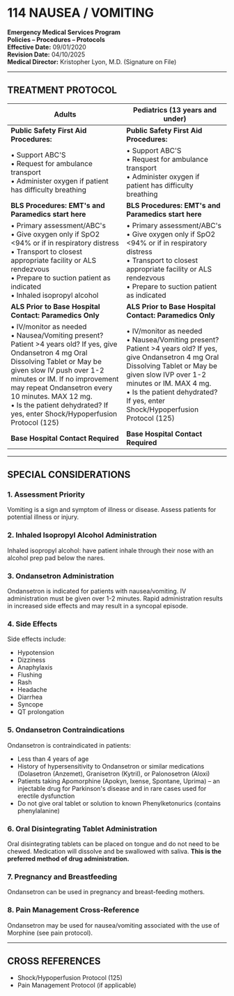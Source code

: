 # 114 NAUSEA / VOMITING

**Emergency Medical Services Program**  
**Policies – Procedures – Protocols**  
**Effective Date:** 09/01/2020  
**Revision Date:** 04/10/2025  
**Medical Director:** Kristopher Lyon, M.D. (Signature on File)

---

## TREATMENT PROTOCOL

| **Adults** | **Pediatrics (13 years and under)** |
|------------|-------------------------------------|
| **Public Safety First Aid Procedures:** | **Public Safety First Aid Procedures:** |
| • Support ABC'S<br>• Request for ambulance transport<br>• Administer oxygen if patient has difficulty breathing | • Support ABC'S<br>• Request for ambulance transport<br>• Administer oxygen if patient has difficulty breathing |
| **BLS Procedures: EMT's and Paramedics start here** | **BLS Procedures: EMT's and Paramedics start here** |
| • Primary assessment/ABC's<br>• Give oxygen only if SpO2 <94% or if in respiratory distress<br>• Transport to closest appropriate facility or ALS rendezvous<br>• Prepare to suction patient as indicated<br>• Inhaled isopropyl alcohol | • Primary assessment/ABC's<br>• Give oxygen only if SpO2 <94% or if in respiratory distress<br>• Transport to closest appropriate facility or ALS rendezvous<br>• Prepare to suction patient as indicated |
| **ALS Prior to Base Hospital Contact: Paramedics Only** | **ALS Prior to Base Hospital Contact: Paramedics Only** |
| • IV/monitor as needed<br>• Nausea/Vomiting present? Patient >4 years old? If yes, give Ondansetron 4 mg Oral Dissolving Tablet or May be given slow IV push over 1-2 minutes or IM. If no improvement may repeat Ondansetron every 10 minutes. MAX 12 mg.<br>• Is the patient dehydrated? If yes, enter Shock/Hypoperfusion Protocol (125) | • IV/monitor as needed<br>• Nausea/Vomiting present? Patient >4 years old? If yes, give Ondansetron 4 mg Oral Dissolving Tablet or May be given slow IVP over 1-2 minutes or IM. MAX 4 mg.<br>• Is the patient dehydrated? If yes, enter Shock/Hypoperfusion Protocol (125) |
| **Base Hospital Contact Required** | **Base Hospital Contact Required** |

---

## SPECIAL CONSIDERATIONS

### 1. Assessment Priority

Vomiting is a sign and symptom of illness or disease. Assess patients for potential illness or injury.

### 2. Inhaled Isopropyl Alcohol Administration

Inhaled isopropyl alcohol: have patient inhale through their nose with an alcohol prep pad below the nares.

### 3. Ondansetron Administration

Ondansetron is indicated for patients with nausea/vomiting. IV administration must be given over 1-2 minutes. Rapid administration results in increased side effects and may result in a syncopal episode.

### 4. Side Effects

Side effects include:
- Hypotension
- Dizziness
- Anaphylaxis
- Flushing
- Rash
- Headache
- Diarrhea
- Syncope
- QT prolongation

### 5. Ondansetron Contraindications

Ondansetron is contraindicated in patients:
- Less than 4 years of age
- History of hypersensitivity to Ondansetron or similar medications (Dolasetron (Anzemet), Granisetron (Kytril), or Palonosetron (Aloxi)
- Patients taking Apomorphine (Apokyn, Ixense, Spontane, Uprima) – an injectable drug for Parkinson's disease and in rare cases used for erectile dysfunction
- Do not give oral tablet or solution to known Phenylketonurics (contains phenylalanine)

### 6. Oral Disintegrating Tablet Administration

Oral disintegrating tablets can be placed on tongue and do not need to be chewed. Medication will dissolve and be swallowed with saliva. **This is the preferred method of drug administration.**

### 7. Pregnancy and Breastfeeding

Ondansetron can be used in pregnancy and breast-feeding mothers.

### 8. Pain Management Cross-Reference

Ondansetron may be used for nausea/vomiting associated with the use of Morphine (see pain protocol).

---

## CROSS REFERENCES

- Shock/Hypoperfusion Protocol (125)
- Pain Management Protocol (if applicable)

